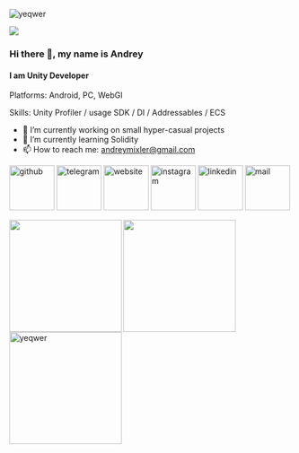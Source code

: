 <p align="left"> 
  <img src="https://komarev.com/ghpvc/?username=yeqwer&label=Profile%20views&color=0e75b6&style=flat" alt="yeqwer" /> 
</p>
<!-- ![I am Unity Developer](https://i.pinimg.com/originals/72/e9/c3/72e9c33f3327bfb2485c80b3188e41fb.gif) -->
<img src="https://i.pinimg.com/originals/65/a5/ec/65a5ec60b90f6b8faede3390ad5ee065.gif">

### Hi there 👋, my name is Andrey
#### I am Unity Developer

Platforms: Android, PC, WebGl

Skills: Unity Profiler / usage SDK / DI / Addressables / ECS

- 🔭 I’m currently working on small hyper-casual projects 
- 🌱 I’m currently learning Solidity 
- 📫 How to reach me: andreymixler@gmail.com 

[<img src="https://img.icons8.com/?size=256&id=46565" alt="github" height='80'>](https://github.com/yeqwer)    [<img src='https://img.icons8.com/?size=256&id=103814' alt='telegram' height='80'>](https://t.me/haslaur)    [<img src='https://img.icons8.com/?size=256&id=42789' alt='website' height='80'>](https://yeqwer.netlify.app/)    [<img src='https://img.icons8.com/?size=256&id=42818' alt='instagram' height='80'>](https://www.instagram.com/qq.stfu.bb/)    [<img src='https://img.icons8.com/?size=256&id=42823' alt='linkedin' height='80'>](https://www.linkedin.com/in/yeqwer/)    [<img src='https://img.icons8.com/?size=256&id=oDrvIzA6u0Wu' alt='mail' height='80'>](mailto:andreymixler@gmail.com) 

<a href="https://github.com/anuraghazra/github-readme-stats">
  <p> </p>
  <img height=200 align="left" src="https://github-readme-stats.vercel.app/api?username=yeqwer&show_icons=true&rank_icon=github&theme=dark&card_width=480" />
</a>
<a href="https://github.com/anuraghazra/convoychat">
  <p> </p>
  <img height=200 align="left" src="https://github-readme-stats.vercel.app/api/top-langs/?username=yeqwer&layout=compact&show_icons=true&theme=dark&card_width=406" />
</a>
<a href="https://git.io/streak-stats">
  <p> </p>
  <img height=200 align="left" src="https://github-readme-streak-stats.herokuapp.com?user=yeqwer&theme=dark&card_width=480" alt="yeqwer" />
</a>

<!--
<h3 align="left">Languages and Tools:</h3>
<p align="left"> 
  <a href="https://www.gnu.org/software/bash/" target="_blank" rel="noreferrer"> <img src="https://www.vectorlogo.zone/logos/gnu_bash/gnu_bash-icon.svg" alt="bash" width="40" height="40"/> </a> 
  <a href="https://git-scm.com/" target="_blank" rel="noreferrer"> <img src="https://www.vectorlogo.zone/logos/git-scm/git-scm-icon.svg" alt="git" width="40" height="40"/> </a> 
  <a href="https://unity.com/" target="_blank" rel="noreferrer"> <img src="https://www.vectorlogo.zone/logos/unity3d/unity3d-icon.svg" alt="unity" width="40" height="40"/> </a> 
  <a href="https://www.w3schools.com/cs/" target="_blank" rel="noreferrer"> <img src="https://raw.githubusercontent.com/devicons/devicon/master/icons/csharp/csharp-original.svg" alt="csharp" width="40" height="40"/> </a> 
  <a href="https://www.figma.com/" target="_blank" rel="noreferrer"> <img src="https://www.vectorlogo.zone/logos/figma/figma-icon.svg" alt="figma" width="40" height="40"/> </a> 
  <a href="https://www.blender.org/" target="_blank" rel="noreferrer"> <img src="https://download.blender.org/branding/community/blender_community_badge_white.svg" alt="blender" width="40" height="40"/> </a> 
  ///// 
  <a href="https://developer.mozilla.org/en-US/docs/Web/JavaScript" target="_blank" rel="noreferrer"> <img src="https://raw.githubusercontent.com/devicons/devicon/master/icons/javascript/javascript-original.svg" alt="javascript" width="40" height="40"/> </a> 
  <a href="https://www.typescriptlang.org/" target="_blank" rel="noreferrer"> <img src="https://raw.githubusercontent.com/devicons/devicon/master/icons/typescript/typescript-original.svg" alt="typescript" width="40" height="40"/> </a>
  <a href="https://nodejs.org" target="_blank" rel="noreferrer"> <img src="https://raw.githubusercontent.com/devicons/devicon/master/icons/nodejs/nodejs-original-wordmark.svg" alt="nodejs" width="40" height="40"/> </a> 
  <a href="https://www.gnu.org/software/bash/" target="_blank" rel="noreferrer"> <img src="https://www.vectorlogo.zone/logos/gnu_bash/gnu_bash-icon.svg" alt="bash" width="40" height="40"/> </a> 
  <a href="https://git-scm.com/" target="_blank" rel="noreferrer"> <img src="https://www.vectorlogo.zone/logos/git-scm/git-scm-icon.svg" alt="git" width="40" height="40"/> </a> 
  <a href="https://www.docker.com/" target="_blank" rel="noreferrer"> <img src="https://raw.githubusercontent.com/devicons/devicon/master/icons/docker/docker-original-wordmark.svg" alt="docker" width="40" height="40"/> </a> 
  <a href="https://unity.com/" target="_blank" rel="noreferrer"> <img src="https://www.vectorlogo.zone/logos/unity3d/unity3d-icon.svg" alt="unity" width="40" height="40"/> </a> 
  <a href="https://www.w3schools.com/cs/" target="_blank" rel="noreferrer"> <img src="https://raw.githubusercontent.com/devicons/devicon/master/icons/csharp/csharp-original.svg" alt="csharp" width="40" height="40"/> </a> 
  <a href="https://developer.android.com" target="_blank" rel="noreferrer"> <img src="https://raw.githubusercontent.com/devicons/devicon/master/icons/android/android-original-wordmark.svg" alt="android" width="40" height="40"/> </a>
  <a href="https://www.figma.com/" target="_blank" rel="noreferrer"> <img src="https://www.vectorlogo.zone/logos/figma/figma-icon.svg" alt="figma" width="40" height="40"/> </a> 
  <a href="https://www.blender.org/" target="_blank" rel="noreferrer"> <img src="https://download.blender.org/branding/community/blender_community_badge_white.svg" alt="blender" width="40" height="40"/> </a> 
</p>
-->


